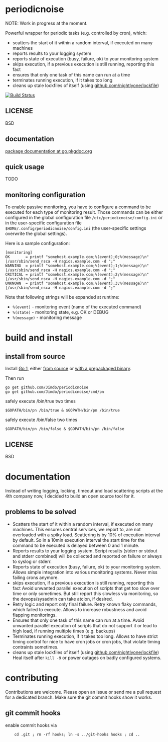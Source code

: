 periodicnoise
===========

NOTE: Work in progress at the moment.

Powerful wrapper for periodic tasks (e.g. controlled by cron), which:
 * scatters the start of it within a random interval, if executed on many machines
 * reports results to your logging system
 * reports state of execution (busy, failure, ok) to your monitoring system
 * skips execution, if a previous execution is still running, reporting this fact
 * ensures that only one task of this name can run at a time
 * terminates running execution, if it takes too long
 * cleans up stale lockfiles of itself (using [github.com/nightlyone/lockfile](https://github.com/nightlyone/lockfile))


[![Build Status][1]][2]

[1]: https://secure.travis-ci.org/Jimdo/periodicnoise.png
[2]: http://travis-ci.org/Jimdo/periodicnoise


LICENSE
-------
BSD

documentation
-------------
[package documentation at go.pkgdoc.org](http://go.pkgdoc.org/github.com/Jimdo/periodicnoise)


quick usage
-----------

TODO

monitoring configuration
------------------------

To enable passive monitoring, you have to configure a command to be executed for
each type of monitoring result. Those commands can be either configured in the
global configuration file `/etc/periodicnoise/config.ini` or in the
user-specific configuration file `$HOME/.config/periodicnoise/config.ini` (the
user-specific settings overwrite the global settings).

Here is a sample configuration:

```
[monitoring]
OK       = printf "somehost.example.com;%(event);0;%(message)\n" |/usr/sbin/send_nsca -H nagios.example.com -d ";"
WARNING  = printf "somehost.example.com;%(event);1;%(message)\n" |/usr/sbin/send_nsca -H nagios.example.com -d ";"
CRITICAL = printf "somehost.example.com;%(event);2;%(message)\n" |/usr/sbin/send_nsca -H nagios.example.com -d ";"
UNKNOWN  = printf "somehost.example.com;%(event);3;%(message)\n" |/usr/sbin/send_nsca -H nagios.example.com -d ";"
```

Note that following strings will be expanded at runtime:

* `%(event)` - monitoring event (name of the executed command)
* `%(state)` - monitoring state, e.g. OK or DEBUG
* `%(message)` - monitoring message

build and install
=================

install from source
-------------------

Install [Go 1][3], either [from source][4] or [with a prepackaged binary][5].

Then run

	go get github.com/Jimdo/periodicnoise
	go get github.com/Jimdo/periodicnoise/cmd/pn

safely execute /bin/true two times

	$GOPATH/bin/pn /bin/true & $GOPATH/bin/pn /bin/true

safely execute /bin/false two times

	$GOPATH/bin/pn /bin/false & $GOPATH/bin/pn /bin/false


[3]: http://golang.org
[4]: http://golang.org/doc/install/source
[5]: http://golang.org/doc/install

LICENSE
-------
BSD

documentation
=============

Instead of writing logging, locking, timeout and load scattering scripts at the 4th company now,
I decided to build an open source tool for it.

problems to be solved
---------------------
 * Scatters the start of it within a random interval, if executed on many machines.
   This ensures central services, we report to, are not overloaded with a spiky load.
   Scattering is by 10% of execution interval by default. So in a 10min execution interval
   the start time for the command to be executed is delayed between 0 and 1 minute.
 * Reports results to your logging system.
   Script results (stderr or stdout and stderr combined) will be collected and reported
   on failure or always to syslog or stderr.
 * Reports state of execution (busy, failure, ok) to your monitoring system.
   Allows simple integration into various monitoring systems. Never miss failing crons anymore.
 * skips execution, if a previous execution is still running, reporting this fact
   Avoid unwanted parallel execution of scripts that get too slow over time or only sometimes.
   But still report this slowless via monitoring, so the devops/sysadmin can take atcion, if desired.
 * Retry logic and report only final failure.
   Retry known flaky commands, which failed to execute. Allows to increase robustness and avoid flapping monitorings.
 * Ensures that only one task of this name can run at a time.
   Avoid unwanted parallel execution of scripts that do not support it or lead to high load, if running multiple times (e.g. backups)
 * Terminates running execution, if it takes too long.
   Allows to have strict timing control for nice to have cron jobs or cron jobs, that violate timing contraints sometimes.
 * cleans up stale lockfiles of itself (using [github.com/nightlyone/lockfile](https://github.com/nightlyone/lockfile))
   Heal itself after `kill -9` or power outages on badly configured systems.

contributing
============

Contributions are welcome. Please open an issue or send me a pull request for a dedicated branch.
Make sure the git commit hooks show it works.

git commit hooks
-----------------------
enable commit hooks via

        cd .git ; rm -rf hooks; ln -s ../git-hooks hooks ; cd ..

